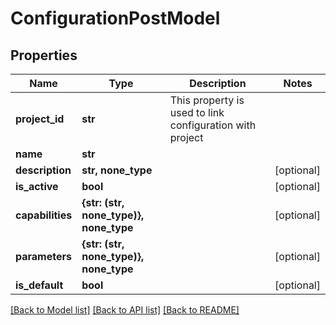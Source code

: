 # ConfigurationPostModel


## Properties
Name | Type | Description | Notes
------------ | ------------- | ------------- | -------------
**project_id** | **str** | This property is used to link configuration with project | 
**name** | **str** |  | 
**description** | **str, none_type** |  | [optional] 
**is_active** | **bool** |  | [optional] 
**capabilities** | **{str: (str, none_type)}, none_type** |  | [optional] 
**parameters** | **{str: (str, none_type)}, none_type** |  | [optional] 
**is_default** | **bool** |  | [optional] 

[[Back to Model list]](../README.md#documentation-for-models) [[Back to API list]](../README.md#documentation-for-api-endpoints) [[Back to README]](../README.md)


